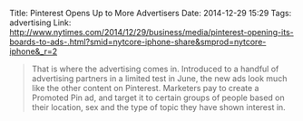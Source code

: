 Title: Pinterest Opens Up to More Advertisers
Date: 2014-12-29 15:29
Tags: advertising
Link: http://www.nytimes.com/2014/12/29/business/media/pinterest-opening-its-boards-to-ads-.html?smid=nytcore-iphone-share&smprod=nytcore-iphone&_r=2

> That is where the advertising comes in. Introduced to a handful of advertising partners in a
> limited test in June, the new ads look much like the other content on Pinterest. Marketers pay to
> create a Promoted Pin ad, and target it to certain groups of people based on their location, sex
> and the type of topic they have shown interest in.